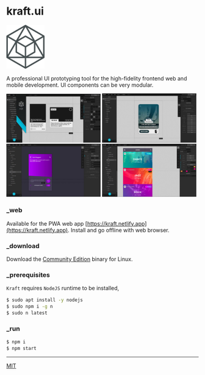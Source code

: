 # kraft.ui

<p align="left">
  <img src="assets/logo@ori.png" width="100">
</p>

A professional UI prototyping tool for the high-fidelity frontend web and mobile development. UI components can be very modular.

<p align="left">
  <img src="assets/screenshot_3.jpeg" width="49%" height="auto">
  <img src="assets/screenshot_4.jpeg" width="49%" height="auto">
  <img src="assets/screenshot_1.jpeg" width="49%" height="auto">
  <img src="assets/screenshot_2.jpeg" width="49%" height="auto">
</p>

### _web

Available for the PWA web app [https://kraft.netlify.app](https://kraft.netlify.app). Install and go offline with web browser.

### _download

Download the [Community Edition](https://github.com/loouislow81/kraft.ui/releases/tag/4.6.22) binary for Linux.

### _prerequisites

`Kraft` requires `NodeJS` runtime to be installed,

```bash
$ sudo apt install -y nodejs
$ sudo npm i -g n
$ sudo n latest
```

### _run

```bash
$ npm i
$ npm start
```

---

[MIT](https://github.com/loouislow81/kraft.ui/blob/master/LICENSE)
